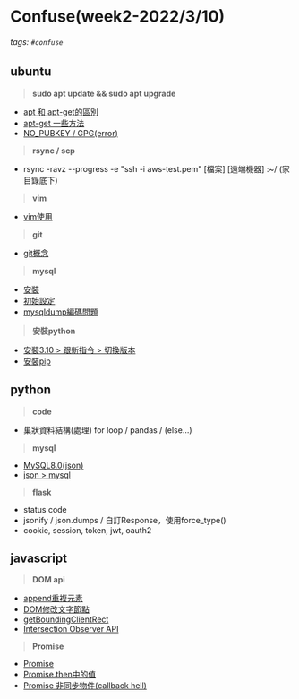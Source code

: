 # Confuse(week2-2022/3/10)
###### tags: `#confuse`

## ubuntu
> **sudo apt update && sudo apt upgrade**
- [apt 和 apt-get的區別](https://www.itread01.com/content/1543804995.html)
- [apt-get 一些方法](https://project.zhps.tp.edu.tw/ethan/2019/03/ubuntu-%E6%9B%B4%E6%96%B0%E8%88%87%E5%8D%87%E7%B4%9A/)
- [NO_PUBKEY / GPG(error)](https://blog.wu-boy.com/2012/05/how-to-resolve-apt-get-no_pubkey-gpg-error/)
> **rsync / scp**
- rsync -ravz --progress -e "ssh -i aws-test.pem" [檔案] [遠端機器] :~/ (家目錄底下)
> **vim**
- [vim使用](https://zhuanlan.zhihu.com/p/68111471)
> **git**
- [git概念](https://www.youtube.com/watch?v=N6YQlPuAamw)
> **mysql**
- [安裝](https://ubunlog.com/zh-TW/MySQL-8-Ubuntu%E6%95%B8%E6%93%9A%E5%BA%AB/)
- [初始設定](https://www.albert-yu.com/blog/mysql%E8%A8%AD%E5%AE%9Aroot%E5%B8%B3%E8%99%9F%E5%AF%86%E7%A2%BC%E8%88%87%E5%88%9D%E5%A7%8B%E6%AC%8A%E9%99%90ubuntu-20-04/)
- [mysqldump編碼問題](https://blog.csdn.net/ycf8788/article/details/101035640)
> **安裝python**
- [安裝3.10 > 跟新指令 > 切換版本](https://www.itsupportwale.com/blog/how-to-upgrade-to-python-3-10-on-ubuntu-18-04-and-20-04-lts/)
- [安裝pip](https://linuxize.com/post/how-to-install-pip-on-ubuntu-20.04/)
	

## python
> **code**
- 巢狀資料結構(處理) for loop / pandas / (else...)

> **mysql**
- [MySQL8.0(json)](https://blog.csdn.net/lkforce/article/details/102940249)
- [json > mysql](https://segmentfault.com/a/1190000024445924)

> **flask**
- status code
- jsonify / json.dumps / 自訂Response，使用force_type()
- cookie, session, token, jwt, oauth2

## javascript
> **DOM api**
- [append重複元素](https://segmentfault.com/q/1010000007677851)
- [DOM修改文字節點](https://blog.kkbruce.net/2013/10/js-dom-edit-text-node-select-innerText-or-textContent.html)
- [getBoundingClientRect](https://codertw.com/%E7%A8%8B%E5%BC%8F%E8%AA%9E%E8%A8%80/744497/)
- [Intersection Observer API](https://medium.com/%E9%BA%A5%E5%85%8B%E7%9A%84%E5%8D%8A%E8%B7%AF%E5%87%BA%E5%AE%B6%E7%AD%86%E8%A8%98/%E8%AA%8D%E8%AD%98-intersection-observer-api-%E5%AF%A6%E4%BD%9C-lazy-loading-%E5%92%8C-infinite-scroll-c8d434ad218c)

> **Promise**
- [Promise](https://www.bilibili.com/video/BV1QV411a7Hu/?spm_id_from=333.788)
- [Promise.then中的值](https://www.wenyuanblog.com/blogs/javascript-how-to-return-value-in-promise.html#toc-heading-5)
- [Promise 非同步物件(callback hell)](https://awdr74100.github.io/2020-08-14-javascript-promise/)

